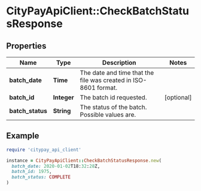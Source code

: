 # CityPayApiClient::CheckBatchStatusResponse

## Properties

| Name | Type | Description | Notes |
| ---- | ---- | ----------- | ----- |
| **batch_date** | **Time** | The date and time that the file was created in ISO-8601 format. |  |
| **batch_id** | **Integer** | The batch id requested. | [optional] |
| **batch_status** | **String** | The status of the batch. Possible values are. |  |

## Example

```ruby
require 'citypay_api_client'

instance = CityPayApiClient::CheckBatchStatusResponse.new(
  batch_date: 2020-01-02T18:32:28Z,
  batch_id: 1975,
  batch_status: COMPLETE
)
```

